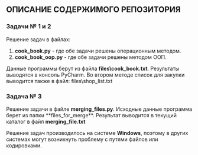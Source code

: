 ## ОПИСАНИЕ СОДЕРЖИМОГО РЕПОЗИТОРИЯ

### Задачи № 1 и 2

Решение задач в файлах:
1. **cook_book.py** - где обе задачи решены операционным методом.
1. **cook_book_oop.py** - где обе задачи решены методом ООП.

Данные программы берут из файла **files\cook_book.txt**. Результаты выводятся в консоль PyCharm. Во втором методе список для закупки выводится также в файл: files\shop_list.txt 

### Задача № 3

Решение задачи в файле **merging_files.py**. Исходные данные программа берет из папки **files_for_merge\**. Результат выводится в текущий каталог в файл **merging_file.txt**

Решение задач производилось на системе **Windows**, поэтому в других системах могут возникнуть проблему с путями файлов или кодировками. 